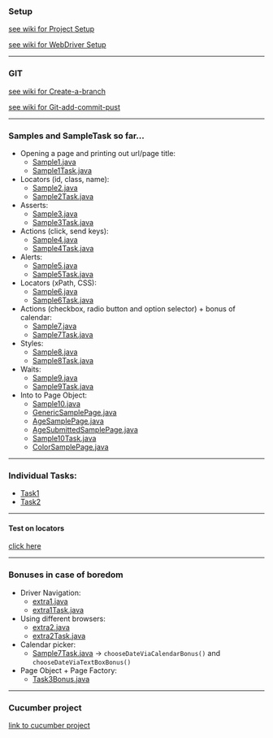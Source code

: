### Setup
[see wiki for Project Setup](https://github.com/JanisDzalbe/selenium_java/wiki/Project-Setup)

[see wiki for WebDriver Setup](https://github.com/JanisDzalbe/selenium_java/wiki/WebDriver-Setup)

---
### GIT
[see wiki for Create-a-branch](https://github.com/JanisDzalbe/selenium_java/wiki/Create-new-branch)

[see wiki for Git-add-commit-pust](https://github.com/JanisDzalbe/selenium_java/wiki/Commiting-code-and-pushing-to-remote)

---
### Samples and SampleTask so far...
* Opening a page and printing out url/page title:
    * [Sample1.java](../main/src/test/java/selenium/sample/Sample1.java)
    * [Sample1Task.java](../main/src/test/java/selenium/sample/Sample1Task.java)
* Locators (id, class, name):
    * [Sample2.java](../main/src/test/java/selenium/sample/Sample2.java)
    * [Sample2Task.java](../main/src/test/java/selenium/sample/Sample2Task.java)
* Asserts:
    * [Sample3.java](../main/src/test/java/selenium/sample/Sample3.java)
    * [Sample3Task.java](../main/src/test/java/selenium/sample/Sample3Task.java)
* Actions (click, send keys):
    * [Sample4.java](../main/src/test/java/selenium/sample/Sample4.java)
    * [Sample4Task.java](../main/src/test/java/selenium/sample/Sample4Task.java)
* Alerts:
    * [Sample5.java](../main/src/test/java/selenium/sample/Sample5.java)
    * [Sample5Task.java](../main/src/test/java/selenium/sample/Sample5Task.java)
* Locators (xPath, CSS):
    * [Sample6.java](../main/src/test/java/selenium/sample/Sample6.java)
    * [Sample6Task.java](../main/src/test/java/selenium/sample/Sample6Task.java)
* Actions (checkbox, radio button and option selector) + bonus of calendar:
    * [Sample7.java](../main/src/test/java/selenium/sample/Sample7.java)
    * [Sample7Task.java](../main/src/test/java/selenium/sample/Sample7Task.java)
* Styles:
    * [Sample8.java](../main/src/test/java/selenium/sample/Sample8.java)
    * [Sample8Task.java](../main/src/test/java/selenium/sample/Sample8Task.java)
* Waits:
    * [Sample9.java](../main/src/test/java/selenium/sample/Sample9.java)
    * [Sample9Task.java](../main/src/test/java/selenium/sample/Sample9Task.java)
* Into to Page Object:
    * [Sample10.java](../main/src/test/java/selenium/sample/Sample10.java)
    * [GenericSamplePage.java](../main/src/test/java/selenium/pages/GenericSamplePage.java)
    * [AgeSamplePage.java](../main/src/test/java/selenium/pages/AgeSamplePage.java)
    * [AgeSubmittedSamplePage.java](../main/src/test/java/selenium/pages/AgeSubmittedSamplePage.java)
    * [Sample10Task.java](../main/src/test/java/selenium/sample/Sample10Task.java)
    * [ColorSamplePage.java](../main/src/test/java/selenium/pages/ColorSamplePage.java)

 
---
### Individual Tasks:
* [Task1](../main/src/test/java/selenium/tasks/Task1.java)
* [Task2](../main/src/test/java/selenium/tasks/Task2.java)
---
#### Test on locators
[click here](https://docs.google.com/forms/d/e/1FAIpQLSfVURa4wYHQrKUzXNwg5JeduAfpBuGQkpmMuHIF6Wfd9ivWEQ/viewform?usp=sf_link)

---
### Bonuses in case of boredom
* Driver Navigation:
    * [extra1.java](../main/src/test/java/selenium/sample/extra/extra1.java)
    * [extra1Task.java](../main/src/test/java/selenium/sample/extra/extra1Task.java)
* Using different browsers:
    * [extra2.java](../main/src/test/java/selenium/sample/extra2.java)
    * [extra2Task.java](../main/src/test/java/selenium/sample/extra2Task.java)
* Calendar picker:
    * [Sample7Task.java](../main/src/test/java/selenium/sample/Sample7Task.java) -> `chooseDateViaCalendarBonus()` and `chooseDateViaTextBoxBonus()`
* Page Object + Page Factory:
    * [Task3Bonus.java](../main/src/test/java/selenium/tasks/Task3Bonus.java)
---
### Cucumber project
[link to cucumber project](https://github.com/JanisDzalbe/cucumber_java)